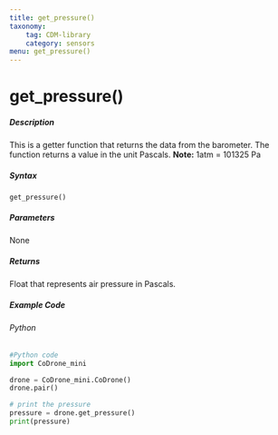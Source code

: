 ```yaml
---
title: get_pressure()
taxonomy:
    tag: CDM-library
    category: sensors
menu: get_pressure()
---
```


# get_pressure()

##### Description

This is a getter function that returns the data from the barometer. The function returns a value in the unit Pascals. **Note:** 1atm = 101325 Pa

##### Syntax
```get_pressure()```

##### Parameters

None

##### Returns

Float that represents air pressure in Pascals.

##### Example Code
###### Python
```python
#Python code
import CoDrone_mini

drone = CoDrone_mini.CoDrone()
drone.pair()

# print the pressure
pressure = drone.get_pressure()
print(pressure)
```
